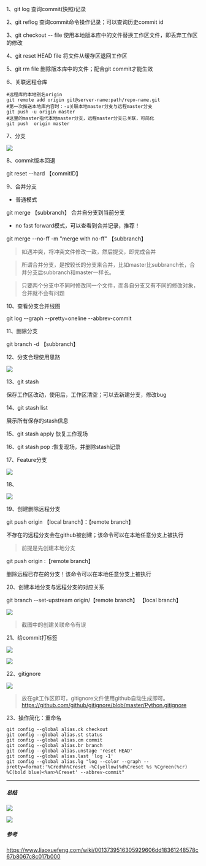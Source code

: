 ﻿

1、git log 查询commit(快照)记录

2、git reflog 查询commit命令操作记录；可以查询历史commit id

3、git checkout -- file 使用本地版本库中的文件替换工作区文件，即丢弃工作区的修改

4、git reset HEAD file 将文件从缓存区退回工作区

5、git rm file 删除版本库中的文件；配合git commit才能生效

6、关联远程仓库
```
#远程库的本地别名origin
git remote add origin git@server-name:path/repo-name.git
#第一次推送本地库内容时：-u关联本地master分支与远程master分支
git push -u origin master
#这里的master指代本地master分支，远程master分支已关联，可简化
git push  origin master
```
7、分支

![](http://image-store1.oss-cn-hangzhou.aliyuncs.com/18-8-10/57480087.jpg)

8、commit版本回退

git reset --hard 【commitID】


9、合并分支

+ 普通模式

git merge 【subbranch】
合并自分支到当前分支

+ no fast forward模式，可以查看到合并记录，推荐！

git merge --no-ff -m "merge with no-ff" 【subbranch】

> 如遇冲突，将冲突文件修改一致，然后提交，即完成合并

> 所谓合并分支，是按较长的分支来合并，比如master比subbranch长，合并分支后subbranch和master一样长。

> 只要两个分支中不同时修改同一个文件，而各自分支又有不同的修改对象，合并就不会有问题

10、查看分支合并线图

git log --graph --pretty=oneline --abbrev-commit

11、删除分支

git branch -d 【subbranch】


12、分支合理使用思路

![](http://image-store1.oss-cn-hangzhou.aliyuncs.com/18-8-16/47437315.jpg)

13、git stash 

保存工作区改动，使用后，工作区清空；可以去新建分支，修改bug

14、git stash list 

展示所有保存的stash信息

15、git stash apply <stashID>恢复工作现场

16、git stash pop :恢复现场，并删除stash记录

17、Feature分支

![](http://image-store1.oss-cn-hangzhou.aliyuncs.com/18-8-16/38628556.jpg)


18、

![](http://image-store1.oss-cn-hangzhou.aliyuncs.com/18-8-16/18189760.jpg)

19、创建删除远程分支

git push origin 【local branch】：【remote branch】

不存在的远程分支会在github被创建；该命令可以在本地任意分支上被执行
> 前提是先创建本地分支

git push origin :【remote branch】

删除远程已存在的分支！该命令可以在本地任意分支上被执行


20、创建本地分支与远程分支的对应关系

git branch --set-upstream origin/【remote branch】 【local branch】  

![](http://image-store1.oss-cn-hangzhou.aliyuncs.com/18-8-19/38849734.jpg)

> 截图中的创建关联命令有误

21、给commit打标签

![](http://image-store1.oss-cn-hangzhou.aliyuncs.com/18-8-19/9999402.jpg)

![](http://image-store1.oss-cn-hangzhou.aliyuncs.com/18-8-19/66300822.jpg)

22、gitignore

![](http://image-store1.oss-cn-hangzhou.aliyuncs.com/18-8-19/42890402.jpg)

> 放在git工作区即可，gitignore文件使用github自动生成即可。https://github.com/github/gitignore/blob/master/Python.gitignore

23、操作简化：重命名

```
git config --global alias.ck checkout
git config --global alias.st status
git config --global alias.cm commit
git config --global alias.br branch
git config --global alias.unstage 'reset HEAD'
git config --global alias.last 'log -1'
git config --global alias.lg "log --color --graph --pretty=format:'%Cred%h%Creset -%C(yellow)%d%Creset %s %Cgreen(%cr) %C(bold blue)<%an>%Creset' --abbrev-commit"
```
***
##### 总结

![](http://image-store1.oss-cn-hangzhou.aliyuncs.com/18-8-19/34953763.jpg)

![](http://image-store1.oss-cn-hangzhou.aliyuncs.com/18-8-19/52528906.jpg)
##### 参考

https://www.liaoxuefeng.com/wiki/0013739516305929606dd18361248578c67b8067c8c017b000